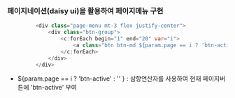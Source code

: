 ### 페이지네이션(daisy ui)을 활용하여 페이지메뉴 구현

```java
    	 <div class="page-menu mt-3 flex justify-center">
             <div class="btn-group">
                 <c:forEach begin="1" end="20" var="i">
                     <a class="btn btn-md ${param.page == i ? 'btn-active' : '' }" href="?page=${i }">${i }</a>
                 </c:forEach>
			 </div>				
		 </div>
```

- ${param.page == i ? 'btn-active' : '' } : 삼항연산자를 사용하여 현재 페이지버튼에 'btn-active' 부여
